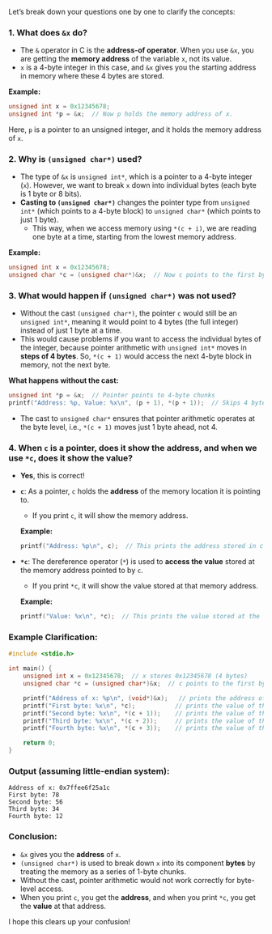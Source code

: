 Let’s break down your questions one by one to clarify the concepts:

### 1. **What does `&x` do?**

- The `&` operator in C is the **address-of operator**. When you use `&x`, you are getting the **memory address** of the variable `x`, not its value.
- `x` is a 4-byte integer in this case, and `&x` gives you the starting address in memory where these 4 bytes are stored.

**Example:**
```c
unsigned int x = 0x12345678;
unsigned int *p = &x;  // Now p holds the memory address of x.
```
Here, `p` is a pointer to an unsigned integer, and it holds the memory address of `x`.

### 2. **Why is `(unsigned char*)` used?**

- The type of `&x` is `unsigned int*`, which is a pointer to a 4-byte integer (`x`). However, we want to break `x` down into individual bytes (each byte is 1 byte or 8 bits).
- **Casting to `(unsigned char*)`** changes the pointer type from `unsigned int*` (which points to a 4-byte block) to `unsigned char*` (which points to just 1 byte).
  - This way, when we access memory using `*(c + i)`, we are reading one byte at a time, starting from the lowest memory address.

**Example:**
```c
unsigned int x = 0x12345678;
unsigned char *c = (unsigned char*)&x;  // Now c points to the first byte of x.
```

### 3. **What would happen if `(unsigned char*)` was not used?**

- Without the cast `(unsigned char*)`, the pointer `c` would still be an `unsigned int*`, meaning it would point to 4 bytes (the full integer) instead of just 1 byte at a time.
- This would cause problems if you want to access the individual bytes of the integer, because pointer arithmetic with `unsigned int*` moves in **steps of 4 bytes**. So, `*(c + 1)` would access the next 4-byte block in memory, not the next byte.
  
**What happens without the cast:**
```c
unsigned int *p = &x;  // Pointer points to 4-byte chunks
printf("Address: %p, Value: %x\n", (p + 1), *(p + 1));  // Skips 4 bytes ahead
```
- The cast to `unsigned char*` ensures that pointer arithmetic operates at the byte level, i.e., `*(c + 1)` moves just 1 byte ahead, not 4.

### 4. **When `c` is a pointer, does it show the address, and when we use `*c`, does it show the value?**

- **Yes**, this is correct!

- **`c`**: As a pointer, `c` holds the **address** of the memory location it is pointing to.
  - If you print `c`, it will show the memory address.

  **Example:**
  ```c
  printf("Address: %p\n", c);  // This prints the address stored in c
  ```

- **`*c`**: The dereference operator (`*`) is used to **access the value** stored at the memory address pointed to by `c`.
  - If you print `*c`, it will show the value stored at that memory address.

  **Example:**
  ```c
  printf("Value: %x\n", *c);  // This prints the value stored at the address pointed to by c
  ```

### Example Clarification:

```c
#include <stdio.h>

int main() {
    unsigned int x = 0x12345678;  // x stores 0x12345678 (4 bytes)
    unsigned char *c = (unsigned char*)&x;  // c points to the first byte of x

    printf("Address of x: %p\n", (void*)&x);   // prints the address of x
    printf("First byte: %x\n", *c);           // prints the value of the first byte of x
    printf("Second byte: %x\n", *(c + 1));    // prints the value of the second byte
    printf("Third byte: %x\n", *(c + 2));     // prints the value of the third byte
    printf("Fourth byte: %x\n", *(c + 3));    // prints the value of the fourth byte

    return 0;
}
```

### Output (assuming little-endian system):

```
Address of x: 0x7ffee6f25a1c
First byte: 78
Second byte: 56
Third byte: 34
Fourth byte: 12
```

### Conclusion:
- `&x` gives you the **address** of `x`.
- `(unsigned char*)` is used to break down `x` into its component **bytes** by treating the memory as a series of 1-byte chunks.
- Without the cast, pointer arithmetic would not work correctly for byte-level access.
- When you print `c`, you get the **address**, and when you print `*c`, you get the **value** at that address.

I hope this clears up your confusion!
